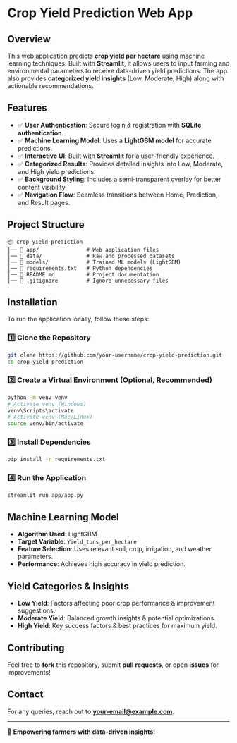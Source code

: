 #  Crop Yield Prediction Web App

##  Overview

This web application predicts **crop yield per hectare** using machine learning techniques. Built with **Streamlit**, it allows users to input farming and environmental parameters to receive data-driven yield predictions. The app also provides **categorized yield insights** (Low, Moderate, High) along with actionable recommendations.

## Features

- ✅ **User Authentication**: Secure login & registration with **SQLite authentication**.
- ✅ **Machine Learning Model**: Uses a **LightGBM model** for accurate predictions.
- ✅ **Interactive UI**: Built with **Streamlit** for a user-friendly experience.
- ✅ **Categorized Results**: Provides detailed insights into Low, Moderate, and High yield predictions.
- ✅ **Background Styling**: Includes a semi-transparent overlay for better content visibility.
- ✅ **Navigation Flow**: Seamless transitions between Home, Prediction, and Result pages.

##  Project Structure

```
📦 crop-yield-prediction
│── 📂 app/               # Web application files
│── 📂 data/              # Raw and processed datasets
│── 📂 models/            # Trained ML models (LightGBM)
│── 📄 requirements.txt   # Python dependencies
│── 📄 README.md          # Project documentation
│── 📄 .gitignore         # Ignore unnecessary files
```

## Installation

To run the application locally, follow these steps:

### 1️⃣ **Clone the Repository**

```sh
git clone https://github.com/your-username/crop-yield-prediction.git
cd crop-yield-prediction
```

### 2️⃣ **Create a Virtual Environment (Optional, Recommended)**

```sh
python -m venv venv
# Activate venv (Windows)
venv\Scripts\activate
# Activate venv (Mac/Linux)
source venv/bin/activate
```

### 3️⃣ **Install Dependencies**

```sh
pip install -r requirements.txt
```

### 4️⃣ **Run the Application**

```sh
streamlit run app/app.py
```

## Machine Learning Model

- **Algorithm Used**: LightGBM
- **Target Variable**: `Yield_tons_per_hectare`
- **Feature Selection**: Uses relevant soil, crop, irrigation, and weather parameters.
- **Performance**: Achieves high accuracy in yield prediction.

## Yield Categories & Insights

- **Low Yield**: Factors affecting poor crop performance & improvement suggestions.
- **Moderate Yield**: Balanced growth insights & potential optimizations.
- **High Yield**: Key success factors & best practices for maximum yield.

## Contributing

Feel free to **fork** this repository, submit **pull requests**, or open **issues** for improvements!

## Contact

For any queries, reach out to **[your-email@example.com](mailto\:hadiyajaleel10@gmail.com)**.

---

🚜 **Empowering farmers with data-driven insights!** 
